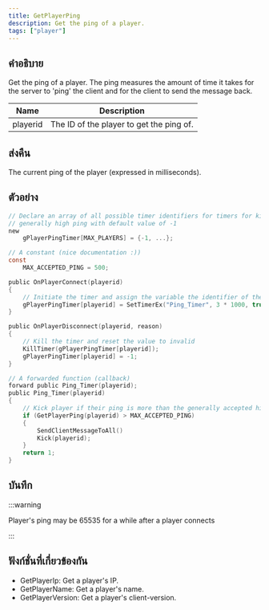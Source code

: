 ```yaml
---
title: GetPlayerPing
description: Get the ping of a player.
tags: ["player"]
---
```


## คำอธิบาย

Get the ping of a player. The ping measures the amount of time it takes for the server to 'ping' the client and for the client to send the message back.

| Name     | Description                              |
| -------- | ---------------------------------------- |
| playerid | The ID of the player to get the ping of. |

## ส่งคืน

The current ping of the player (expressed in milliseconds).

## ตัวอย่าง

```c
// Declare an array of all possible timer identifiers for timers for kicking players with
// generally high ping with default value of -1
new
    gPlayerPingTimer[MAX_PLAYERS] = {-1, ...};

// A constant (nice documentation :))
const
    MAX_ACCEPTED_PING = 500;

public OnPlayerConnect(playerid)
{
    // Initiate the timer and assign the variable the identifier of the timer
    gPlayerPingTimer[playerid] = SetTimerEx("Ping_Timer", 3 * 1000, true, "i", playerid);
}

public OnPlayerDisconnect(playerid, reason)
{
    // Kill the timer and reset the value to invalid
    KillTimer(gPlayerPingTimer[playerid]);
    gPlayerPingTimer[playerid] = -1;
}

// A forwarded function (callback)
forward public Ping_Timer(playerid);
public Ping_Timer(playerid)
{
    // Kick player if their ping is more than the generally accepted high ping
    if (GetPlayerPing(playerid) > MAX_ACCEPTED_PING)
    {
        SendClientMessageToAll()
        Kick(playerid);
    }
    return 1;
}
```

## บันทึก

:::warning

Player's ping may be 65535 for a while after a player connects

:::

## ฟังก์ชั่นที่เกี่ยวข้องกัน

- GetPlayerIp: Get a player's IP.
- GetPlayerName: Get a player's name.
- GetPlayerVersion: Get a player's client-version.
